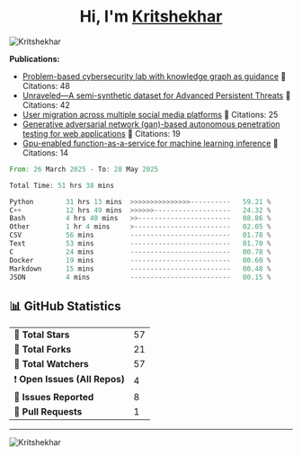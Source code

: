 
<h1 align="center">Hi, I'm <a href="https://Kritshekhar.github.io/Me.io/" target="blank">
Kritshekhar</a></h1>

<!--
**Kritshekhar/Kritshekhar** is a ✨ _special_ ✨ repository because its `README.md` (this file) appears on your GitHub profile.

Here are some ideas to get you started:

- 🔭 I’m currently working on ...
- 🌱 I’m currently learning ...
- 👯 I’m looking to collaborate on ...
- 🤔 I’m looking for help with ...
- 💬 Ask me about ...
- 📫 How to reach me: ...
- 😄 Pronouns: ...
- ⚡ Fun fact: ...
-->
<p align="left"> <img src="https://komarev.com/ghpvc/?username=Kritshekhar&label=Profile%20views&color=0e75b6&style=flat" alt="Kritshekhar" /> </p>

<!-- PUBLICATION START -->
**Publications:**
- [Problem-based cybersecurity lab with knowledge graph as guidance](#) 📄 Citations: 48
- [Unraveled—A semi-synthetic dataset for Advanced Persistent Threats](#) 📄 Citations: 42
- [User migration across multiple social media platforms](#) 📄 Citations: 25
- [Generative adversarial network (gan)-based autonomous penetration testing for web applications](#) 📄 Citations: 19
- [Gpu-enabled function-as-a-service for machine learning inference](#) 📄 Citations: 14

<!-- PUBLICATION END -->



<!--START_SECTION:waka-->

```rust
From: 26 March 2025 - To: 28 May 2025

Total Time: 51 hrs 38 mins

Python        31 hrs 13 mins  >>>>>>>>>>>>>>>----------   59.21 %
C++           12 hrs 49 mins  >>>>>>-------------------   24.32 %
Bash          4 hrs 40 mins   >>-----------------------   08.86 %
Other         1 hr 4 mins     >------------------------   02.05 %
CSV           56 mins         -------------------------   01.78 %
Text          53 mins         -------------------------   01.70 %
C             24 mins         -------------------------   00.78 %
Docker        19 mins         -------------------------   00.60 %
Markdown      15 mins         -------------------------   00.48 %
JSON          4 mins          -------------------------   00.15 %
```

<!--END_SECTION:waka-->



<!-- GITHUB STATS START -->
<h2>📊 GitHub Statistics</h2>
<table>
  <tr><td>🌟 <strong>Total Stars</strong></td><td>57</td></tr>
  <tr><td>🍴 <strong>Total Forks</strong></td><td>21</td></tr>
  <tr><td>👀 <strong>Total Watchers</strong></td><td>57</td></tr>
  <tr><td>❗ <strong>Open Issues (All Repos)</strong></td><td>4</td></tr>
  <tr><td>📝 <strong>Issues Reported</strong></td><td>8</td></tr>
  <tr><td>🔄 <strong>Pull Requests</strong></td><td>1</td></tr>
</table>

<hr/>
<!-- GITHUB STATS END -->

<p><img align="left" src="https://github-readme-stats.vercel.app/api/top-langs?username=Kritshekhar&show_icons=true&locale=en&layout=compact" alt="Kritshekhar" /></p>
